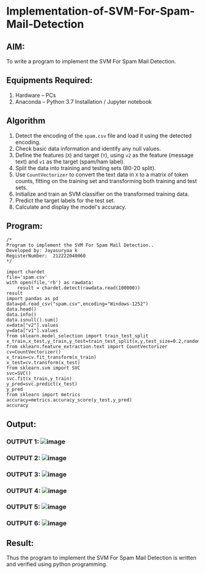 # Implementation-of-SVM-For-Spam-Mail-Detection

## AIM:
To write a program to implement the SVM For Spam Mail Detection.

## Equipments Required:
1. Hardware – PCs
2. Anaconda – Python 3.7 Installation / Jupyter notebook

## Algorithm
1. Detect the encoding of the `spam.csv` file and load it using the detected encoding.
2. Check basic data information and identify any null values.
3. Define the features (`X`) and target (`Y`), using `v2` as the feature (message text) and `v1` as the target (spam/ham label).
4. Split the data into training and testing sets (80-20 split).
5. Use `CountVectorizer` to convert the text data in `X` to a matrix of token counts, fitting on the training set and transforming both training and test sets.
6. Initialize and train an SVM classifier on the transformed training data.
7. Predict the target labels for the test set.
8. Calculate and display the model's accuracy.

## Program:
```
/*
Program to implement the SVM For Spam Mail Detection..
Developed by: Jayasuryaa k
RegisterNumber:  212222040060
*/

```


```
import chardet
file='spam.csv'
with open(file,'rb') as rawdata:
    result = chardet.detect(rawdata.read(100000))
result
import pandas as pd 
data=pd.read_csv("spam.csv",encoding="Windows-1252")
data.head()
data.info()
data.isnull().sum()
x=data["v2"].values
y=data["v1"].values
from sklearn.model_selection import train_test_split
x_train,x_test,y_train,y_test=train_test_split(x,y,test_size=0.2,random_state=0)
from sklearn.feature_extraction.text import CountVectorizer
cv=CountVectorizer()
x_train=cv.fit_transform(x_train)
x_test=cv.transform(x_test)
from sklearn.svm import SVC
svc=SVC()
svc.fit(x_train,y_train)
y_pred=svc.predict(x_test)
y_pred
from sklearn import metrics
accuracy=metrics.accuracy_score(y_test,y_pred)
accuracy
```
## Output:
### OUTPUT 1: ![image](https://github.com/user-attachments/assets/a737d693-b178-40b9-b3b4-c9a1d2d04cb9)

### OUTPUT 2:  ![image](https://github.com/user-attachments/assets/ed3eb8c6-3c73-47bf-9157-8ad687e38329)

### OUTPUT 3:  ![image](https://github.com/user-attachments/assets/1b5140d2-cf52-4545-8aad-a34188031356)

### OUTPUT 4:   ![image](https://github.com/user-attachments/assets/4775af96-c825-4c5c-b075-b0703f37ed4f)

### OUTPUT 5:   ![image](https://github.com/user-attachments/assets/14432860-613a-4c0b-a8cd-442c28d446bf)

### OUTPUT 6:   ![image](https://github.com/user-attachments/assets/60bec89e-c266-4fe8-b9de-96e621b94ec7)


## Result:
Thus the program to implement the SVM For Spam Mail Detection is written and verified using python programming.
